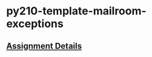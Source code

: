 # py210-template-mailroom-exceptions

## [Assignment Details](https://uwpce-pythoncert.github.io/ProgrammingInPython/exercises/mailroom/mailroom_with_exceptions.html#mailroom-with-exceptions)

